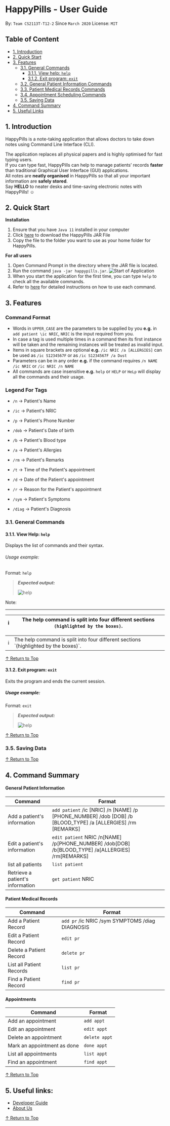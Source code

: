 # HappyPills - User Guide
By: `Team CS2113T-T12-2` Since `March 2020` License: `MIT`

## Table of Content
- [1. Introduction](#1-introduction)
- [2. Quick Start](#2-quick-start)
- [3. Features](#3-features)
    * [3.1. General Commands](#31-general-commands)
        + [3.1.1. View help: `help`](#311-view-help-help)
        + [3.1.2. Exit program: `exit`](#312-exit-program-exit)        
    * [3.2. General Patient Information Commands](UserGuide-Patient.md) 
    * [3.3. Patient Medical Records Commands](UserGuide-Records.md)    
    * [3.4. Appointment Scheduling Commands](UserGuide-Appointment.md)
    * [3.5. Saving Data](#35-saving-data)
- [4. Command Summary](#4-command-summary)
- [5. Useful Links](#5-useful-links)

## 1. Introduction 

HappyPills is a note-taking application that allows doctors to take down notes using Command Line Interface (CLI).
  
The application replaces all physical papers and is highly optimised for fast typing users.    
If you can type fast, HappyPills can help to manage patients’ records **faster** than traditional Graphical User Interface (GUI) applications.  
All notes are **neatly organised** in HappyPills so that all your important information are **safely stored**.  
Say **HELLO** to neater desks and time-saving electronic notes with HappyPills! :relaxed:

## 2. Quick Start
**Installation**
1. Ensure that you have `Java 11` installed in your computer 
2. Click [here](https://github.com/AY1920S2-CS2113T-T12-2/tp/releases) to download the HappyPills JAR File
3. Copy the file to the folder you want to use as your home folder for HappyPills.

**For all users**
1. Open Command Prompt in the directory where the JAR file is located.
2. Run the command `java -jar happypills.jar`.
![Start of Application](https://github.com/itskesin/tp/blob/kesin-TextUi/docs/images/StartOfApplication.PNG "Start of App")
3. When you start the application for the first time, you can type `help` to check all the available commands.
4. Refer to [here](#3-features) for detailed instructions on how to use each command.

## 3. Features

### Command Format
- Words in `UPPER_CASE` are the parameters to be supplied by you **e.g.** in `add patient \ic NRIC`, `NRIC` is the input required from you.
- In case a tag is used multiple times in a command then its first instance will be taken and the remaining instances will be treated as invalid input.
- Items in square brackets are optional **e.g.** `/ic NRIC /a [ALLERGIES]` can be used as `/ic S1234567F` or as `/ic S1234567F /a Dust`
- Parameters can be in any order **e.g.** if the command requires `/n NAME /ic NRIC` or `/ic NRIC /n NAME `
- All commands are case insensitive **e.g.** `help` or `HELP` or `HeLp` will display all the commands and their usage.

### Legend For Tags
- `/n` → Patient's Name

- `/ic` → Patient's NRIC

- `/p` → Patient's Phone Number

- `/dob` → Patient's Date of birth

- `/b` → Patient's Blood type

- `/a` → Patient's Allergies

- `/rm` → Patient's Remarks

- `/t` → Time of the Patient's appointment

- `/d` → Date of the Patient's appointment

- `/r` → Reason for the Patient's appointment

- `/sym` → Patient's Symptoms

- `/diag` → Patient's Diagnosis

### 3.1. General Commands 

#### 3.1.1. View Help: `help`

Displays the list of commands and their syntax.

###### Usage example:

Format: `help`

>***Expected output:***
> 
> ![help](images/HelpOutput.PNG "help output")
>

Note:


-----------------------------------------------------------------------------------------------------------------------
| :information_source: | The help command is split into four different sections `(highlighted by the boxes)`. |
| ------------------- | -------------------------------------------------------------------------------------- |

<body>
<table>
 <tr>
   <td><span>&#8505;</span>
   <td>The help command is split into four different sections `(highlighted by the boxes)`.</td>
 </tr>
</table>
</body>

 [&#8593; Return to Top](#Table-of-Content)

#### 3.1.2. Exit program: `exit`

Exits the program and ends the current session. 

##### Usage example:

Format: `exit`

>***Expected output:***
> 
> ![help](images/HelpOutput.PNG "help output")

 [&#8593; Return to Top](#Table-of-Content)

### 3.5. Saving Data

 [&#8593; Return to Top](#Table-of-Content)

## 4. Command Summary

#### General Patient Information

**Command** | **Format**
--------|----------
Add a patient's information | `add patient` /ic [NRIC] /n [NAME] /p [PHONE_NUMBER] /dob [DOB] /b [BLOOD_TYPE] /a [ALLERGIES] /rm [REMARKS]
Edit a patient's information |  `edit patient` NRIC /n[NAME] /p[PHONE_NUMBER] /dob[DOB] /b[BLOOD_TYPE] /a[ALLERGIES] /rm[REMARKS]
list all patients | `list patient`
Retrieve a patient's information | `get patient` NRIC

#### Patient Medical Records

**Command** | **Format**
--------|----------
 Add a Patient Record |`add pr` /ic NRIC /sym SYMPTOMS /diag DIAGNOSIS
 Edit a Patient Record |`edit pr`
 Delete a Patient Record | `delete pr`
 List all Patient Records |`list pr`
 Find a Patient Record|`find pr`

#### Appointments

**Command** | **Format**
--------|----------
Add an appointment | `add appt`
Edit an appointment | `edit appt`
Delete an appointment | `delete appt`
Mark an appointment as done | `done appt`
List all appointments | `list appt`
Find an appointment| `find appt`

 [&#8593; Return to Top](#Table-of-Content)

## 5. Useful links:
* [Developer Guide](DeveloperGuide.md)
* [About Us](AboutUs.md)

 [&#8593; Return to Top](#Table-of-Content)